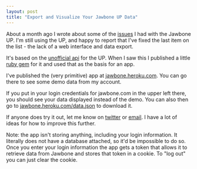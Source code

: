 ```yaml
---
layout: post
title: "Export and Visualize Your Jawbone UP Data"
---
```

About a month ago I wrote about some of the [issues][1] I had with the Jawbone UP. I'm still using the UP, and happy to report that I've fixed the last item on the list - the lack of a web interface and data export.

It's based on the [unofficial api][2] for the UP. When I saw this I published a little [ruby gem][3] for it and used that as the basis for an app.

I've published the (very primitive) app at [jawbone.heroku.com][4]. You can go there to see some demo data from my account. 

If you put in your login credentials for jawbone.com in the upper left there, you should see your data displayed instead of the demo. You can also then go to [jawbone.heroku.com/data.json][5] to download it.

If anyone does try it out, let me know on [twitter][6] or [email][7]. I have a lot of ideas for how to improve this further.

Note: the app isn't storing anything, including your login information. It literally does not have a database attached, so it'd be impossible to do so. Once you enter your login information the app gets a token that allows it to retrieve data from Jawbone and stores that token in a cookie. To "log out" you can just clear the cookie.

[1]: http://andybrett.com/bookmarks/77
[2]: http://eric-blue.com/projects/up-api/
[3]: https://github.com/andrewpbrett/jawbone-up-api
[4]: https://jawbone.heroku.com
[5]: https://jawbone.heroku.com/data.json
[6]: https://twitter.com/andrewpbrett
[7]: mailto:andy@andybrett.com